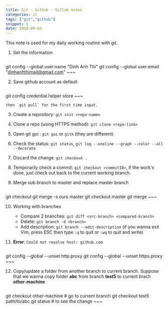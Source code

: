 ```yaml
---
title: Git - Github - Gitlab notes
categories: it
tags: ["git","github"]
snippet: 1
date: 2018-09-03
---
```


This note is used for my daily working routine with git.

1. Set the information

	~~~ bash
git config --global user.name "Dinh Anh Thi"
git config --global user.email "dinhanhthimail@gmail.com"
	~~~

2. Save github account as default 

	~~~ bash
git config credential.helper store
	~~~

	then `git pull` for the first time input.

3. Create a repository: `git init <repo-name>`

4. Clone a repo (using HTTPS method): `git clone <repo-link>`

5. Open git gui : `git gui` or `gitk` (they are different)

6. Check the status: `git status`, `git log --oneline --graph --color --all --decorate`

7. Discard the change: `git checkout .`

8. Temporarily check a commit: `git checkout <commitID>`, if the work's done, just check out back to the current working branch.

9. Merge sub branch to master and replace master branch

	~~~ bash
git checkout <nhanh>
git merge -s ours master
git checkout master
git merge <nhanh>
	~~~

10. Working with branches

	- Compare 2 branches: `git diff <src-branch> <compared-branch>`
	- Delete: `git branch -d <branch>`
	- Add description: `git branch --edit-description` (if you wanna exit Vim, press ESC then type `:q` to quit or `:wq` to quit and write)

11. **Error**: `Could not resolve host: github.com`

	~~~ bash
git config --global --unset http.proxy 
git config --global --unset https.proxy
	~~~

12. Copy/update a folder from another branch to current branch. Suppose that we wanna copy folder **abc** from branch **test5** to current brach **other-machine**

	~~~ bash
git checkout other-machine # go to current branch
git checkout test5 path/to/abc
git status # to see the change
	~~~